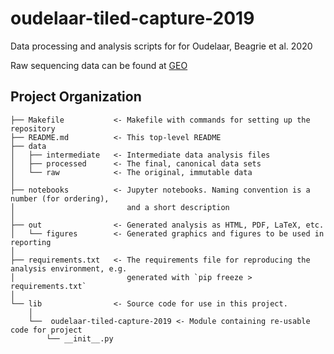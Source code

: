 oudelaar-tiled-capture-2019
==============================

Data processing and analysis scripts for for Oudelaar, Beagrie et al. 2020

Raw sequencing data can be found at [GEO](https://www.ncbi.nlm.nih.gov/geo/query/acc.cgi?acc=GSE137477)

Project Organization
------------

    ├── Makefile           <- Makefile with commands for setting up the repository
    ├── README.md          <- This top-level README
    ├── data
    │   ├── intermediate   <- Intermediate data analysis files
    │   ├── processed      <- The final, canonical data sets
    │   └── raw            <- The original, immutable data
    │
    ├── notebooks          <- Jupyter notebooks. Naming convention is a number (for ordering),
    │                         and a short description
    │
    ├── out                <- Generated analysis as HTML, PDF, LaTeX, etc.
    │   └── figures        <- Generated graphics and figures to be used in reporting
    │
    ├── requirements.txt   <- The requirements file for reproducing the analysis environment, e.g.
    │                         generated with `pip freeze > requirements.txt`
    │
    └── lib                <- Source code for use in this project.
        │
        └──  oudelaar-tiled-capture-2019 <- Module containing re-usable code for project
            └── __init__.py
